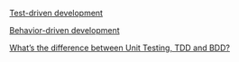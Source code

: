 [Test-driven development](https://en.wikipedia.org/wiki/Test-driven_development)

[Behavior-driven development](https://en.wikipedia.org/wiki/Behavior-driven_development)

[What’s the difference between Unit Testing, TDD and BDD?](https://codeutopia.net/blog/2015/03/01/unit-testing-tdd-and-bdd/)
